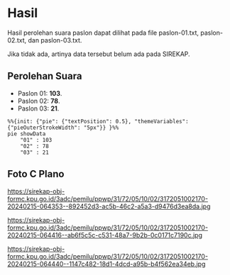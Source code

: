 # Hasil

Hasil perolehan suara paslon dapat dilihat pada file paslon-01.txt, paslon-02.txt, dan paslon-03.txt.

Jika tidak ada, artinya data tersebut belum ada pada SIREKAP.

## Perolehan Suara

 * Paslon 01: **103**.
 * Paslon 02: **78**.
 * Paslon 03: **21**.

```mermaid
%%{init: {"pie": {"textPosition": 0.5}, "themeVariables": {"pieOuterStrokeWidth": "5px"}} }%%
pie showData
    "01" : 103
    "02" : 78
    "03" : 21
```
## Foto C Plano

https://sirekap-obj-formc.kpu.go.id/3adc/pemilu/ppwp/31/72/05/10/02/3172051002170-20240215-064353--892452d3-ac5b-46c2-a5a3-d9476d3ea8da.jpg

https://sirekap-obj-formc.kpu.go.id/3adc/pemilu/ppwp/31/72/05/10/02/3172051002170-20240215-064416--ab6f5c5c-c531-48a7-9b2b-0c0171c7190c.jpg

https://sirekap-obj-formc.kpu.go.id/3adc/pemilu/ppwp/31/72/05/10/02/3172051002170-20240215-064440--1147c482-18d1-4dcd-a95b-b4f562ea34eb.jpg

